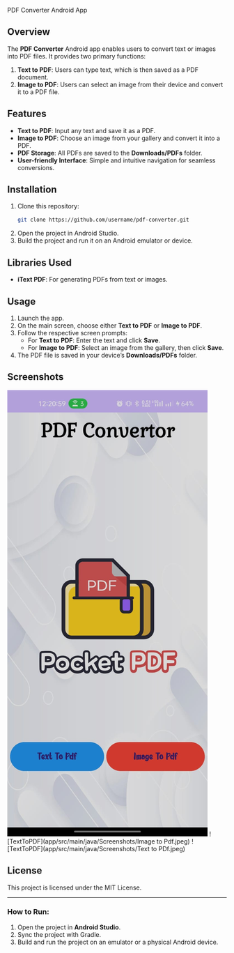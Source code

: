 PDF Converter Android App

## Overview

The **PDF Converter** Android app enables users to convert text or images into PDF files. It provides two primary functions:
1. **Text to PDF**: Users can type text, which is then saved as a PDF document.
2. **Image to PDF**: Users can select an image from their device and convert it to a PDF file.

## Features
- **Text to PDF**: Input any text and save it as a PDF.
- **Image to PDF**: Choose an image from your gallery and convert it into a PDF.
- **PDF Storage**: All PDFs are saved to the **Downloads/PDFs** folder.
- **User-friendly Interface**: Simple and intuitive navigation for seamless conversions.

## Installation
1. Clone this repository:
   ```bash
   git clone https://github.com/username/pdf-converter.git
   ```
2. Open the project in Android Studio.
3. Build the project and run it on an Android emulator or device.

## Libraries Used
- **iText PDF**: For generating PDFs from text or images.

## Usage
1. Launch the app.
2. On the main screen, choose either **Text to PDF** or **Image to PDF**.
3. Follow the respective screen prompts:
   - For **Text to PDF**: Enter the text and click **Save**.
   - For **Image to PDF**: Select an image from the gallery, then click **Save**.
4. The PDF file is saved in your device’s **Downloads/PDFs** folder.

## Screenshots
![TextToPDF](app/src/main/java/Screenshots/Home.jpeg)
![TextToPDF](app/src/main/java/Screenshots/Image to Pdf.jpeg)
![TextToPDF](app/src/main/java/Screenshots/Text to PDf.jpeg)




## License
This project is licensed under the MIT License.

---

### How to Run:
1. Open the project in **Android Studio**.
2. Sync the project with Gradle.
3. Build and run the project on an emulator or a physical Android device.

